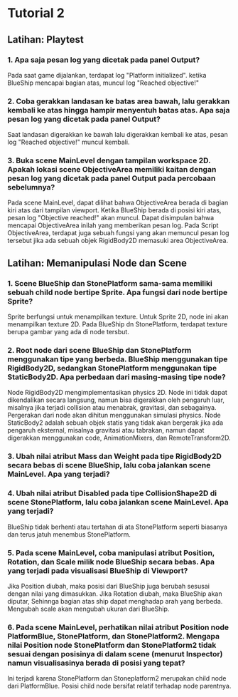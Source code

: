# Tutorial 2

## Latihan: Playtest

### 1. Apa saja pesan log yang dicetak pada panel  Output?
Pada saat game dijalankan, terdapat log "Platform initialized". ketika BlueShip mencapai bagian atas, muncul log "Reached objective!"

### 2. Coba gerakkan landasan ke batas area bawah, lalu gerakkan kembali ke atas hingga hampir menyentuh batas atas. Apa saja pesan log yang dicetak pada panel Output?
Saat landasan digerakkan ke bawah lalu digerakkan kembali ke atas, pesan log "Reached objective!" muncul kembali.

### 3. Buka scene MainLevel dengan tampilan workspace 2D. Apakah lokasi scene ObjectiveArea memiliki kaitan dengan pesan log yang dicetak pada panel Output pada percobaan sebelumnya?
Pada scene MainLevel, dapat dilihat bahwa ObjectiveArea berada di bagian kiri atas dari tampilan viewport. Ketika BlueShip berada di posisi kiri atas, pesan log "Objective reached!" akan muncul. Dapat disimpulan bahwa mencapai ObjectiveArea inilah yang memberikan pesan log. Pada Script ObjectiveArea, terdapat juga sebuah fungsi yang akan memuncul pesan log tersebut jika ada sebuah objek RigidBody2D memasuki area ObjectiveArea.

## Latihan: Memanipulasi Node dan Scene

### 1. Scene BlueShip dan StonePlatform sama-sama memiliki sebuah child node bertipe Sprite. Apa fungsi dari node bertipe Sprite?
Sprite berfungsi untuk menampilkan texture. Untuk Sprite 2D, node ini akan menampilkan texture 2D. Pada BlueShip dn StonePlatform, terdapat texture berupa gambar yang ada di node tersbut.

### 2. Root node dari scene BlueShip dan StonePlatform menggunakan tipe yang berbeda. BlueShip menggunakan tipe RigidBody2D, sedangkan StonePlatform menggunakan tipe StaticBody2D. Apa perbedaan dari masing-masing tipe node?
Node RigidBody2D mengimplementasikan physics 2D. Node ini tidak dapat dikendalikan secara langsung, namun bisa digerakkan oleh pengaruh luar, misalnya jika terjadi collision atau menabrak, gravitasi, dan sebagainya. Pergerakan dari node akan dihitun menggunakan simulasi physics. 
Node StaticBody2 adalah sebuah objek statis yang tidak akan bergerak jika ada pengaruh eksternal, misalnya gravitasi atau tabrakan, namun dapat digerakkan menggunakan code, AnimationMixers, dan RemoteTransform2D.

### 3. Ubah nilai atribut Mass dan Weight pada tipe RigidBody2D secara bebas di scene BlueShip, lalu coba jalankan scene MainLevel. Apa yang terjadi?

### 4. Ubah nilai atribut Disabled pada tipe CollisionShape2D di scene StonePlatform, lalu coba jalankan scene MainLevel. Apa yang terjadi?
BlueShip tidak berhenti atau tertahan di ata StonePlatform seperti biasanya dan terus jatuh menembus StonePlatform.

### 5. Pada scene MainLevel, coba manipulasi atribut Position, Rotation, dan Scale milik node BlueShip secara bebas. Apa yang terjadi pada visualisasi BlueShip di Viewport?
Jika Position diubah, maka posisi dari BlueShip juga berubah sesusai dengan nilai yang dimasukkan. Jika Rotation diubah, maka BlueShip akan diputar, Sehinnga bagian atas ship dapat menghadap arah yang berbeda. Mengubah scale akan mengubah ukuran dari BlueShip.

### 6. Pada scene MainLevel, perhatikan nilai atribut Position node PlatformBlue, StonePlatform, dan StonePlatform2. Mengapa nilai Position node StonePlatform dan StonePlatform2 tidak sesuai dengan posisinya di dalam scene (menurut Inspector) namun visualisasinya berada di posisi yang tepat?
Ini terjadi karena StonePlatform dan Stoneplatform2 merupakan child node dari PlatformBlue. Posisi child node bersifat relatif terhadap node parentnya.
